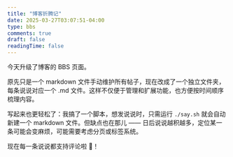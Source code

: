```yaml
---
title: "博客折腾记"
date: 2025-03-27T03:07:51-04:00
type: bbs
comments: true
draft: false
readingTime: false
---
```


今天升级了博客的 BBS 页面。

原先只是一个 markdown 文件手动维护所有帖子，现在改成了一个独立文件夹，每条说说对应一个 .md 文件。这样不仅便于管理和扩展功能，也方便按时间顺序梳理内容。

写起来也更轻松了：我搞了一个脚本，想发说说时，只需运行 `./say.sh` 就会自动新建一个 markdown 文件。但缺点也在那儿 —— 日后说说越积越多，定位某一条可能会变麻烦，可能需要考虑分页或标签系统。

现在每一条说说都支持评论啦 💬！